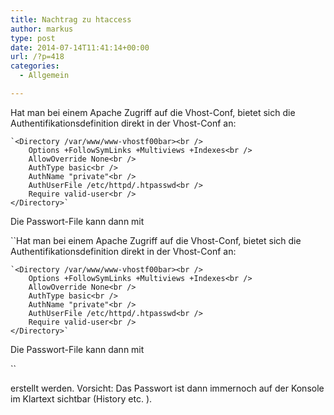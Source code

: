 ```yaml
---
title: Nachtrag zu htaccess
author: markus
type: post
date: 2014-07-14T11:41:14+00:00
url: /?p=418
categories:
  - Allgemein

---
```

Hat man bei einem Apache Zugriff auf die Vhost-Conf, bietet sich die Authentifikationsdefinition direkt in der Vhost-Conf an: 

    `<Directory /var/www/www-vhostf00bar><br />
        Options +FollowSymLinks +Multiviews +Indexes<br />
        AllowOverride None<br />
        AuthType basic<br />
        AuthName "private"<br />
        AuthUserFile /etc/httpd/.htpasswd<br />
        Require valid-user<br />
    </Directory>`

Die Passwort-File kann dann mit
  
``Hat man bei einem Apache Zugriff auf die Vhost-Conf, bietet sich die Authentifikationsdefinition direkt in der Vhost-Conf an: 

    `<Directory /var/www/www-vhostf00bar><br />
        Options +FollowSymLinks +Multiviews +Indexes<br />
        AllowOverride None<br />
        AuthType basic<br />
        AuthName "private"<br />
        AuthUserFile /etc/httpd/.htpasswd<br />
        Require valid-user<br />
    </Directory>`

Die Passwort-File kann dann mit
  
`` 
  
erstellt werden. Vorsicht: Das Passwort ist dann immernoch auf der Konsole im Klartext sichtbar (History etc. ).